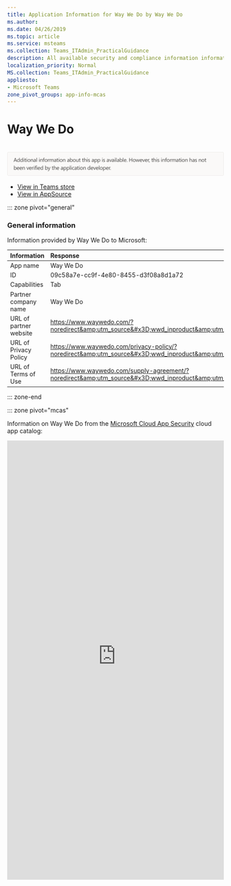 ```yaml
---
title: Application Information for Way We Do by Way We Do
ms.author: 
ms.date: 04/26/2019
ms.topic: article
ms.service: msteams
ms.collection: Teams_ITAdmin_PracticalGuidance
description: All available security and compliance information information for Way We Do, its data handling policies, its Microsoft Cloud App Security app catalog information, and security/compliance information in the CSA STAR registry.
localization_priority: Normal
MS.collection: Teams_ITAdmin_PracticalGuidance
appliesto:
- Microsoft Teams
zone_pivot_groups: app-info-mcas
---
```

# Way We Do

<br/><img alt="Non-attested image" src="./images/unattested.png" width="650"/>

* <a href="https://teams.microsoft.com/l/app/09c58a7e-cc9f-4e80-8455-d3f08a8d1a72" target="_blank">View in Teams store</a>
* <a href="https://appsource.microsoft.com/en-us/product/office/WA104381662" target="_blank">View in AppSource</a>

::: zone pivot="general"

### General information

Information provided by Way We Do to Microsoft:

| **Information** | **Response** |
|:----------------|:-------------|
| App name | Way We Do |
| ID | 09c58a7e-cc9f-4e80-8455-d3f08a8d1a72 |
| Capabilities | Tab |
| Partner company name | Way We Do |
| URL of partner website | <https://www.waywedo.com/?noredirect&amp;utm_source&#x3D;wwd_inproduct&amp;utm_medium&#x3D;organic_inproduct&amp;utm_campaign&#x3D;msft_teams> |
| URL of Privacy Policy | <https://www.waywedo.com/privacy-policy/?noredirect&amp;utm_source&#x3D;wwd_inproduct&amp;utm_medium&#x3D;organic_inproduct&amp;utm_campaign&#x3D;msft_teams> |
| URL of Terms of Use | <https://www.waywedo.com/supply-agreement/?noredirect&amp;utm_source&#x3D;wwd_inproduct&amp;utm_medium&#x3D;organic_inproduct&amp;utm_campaign&#x3D;msft_teams> |

::: zone-end


::: zone pivot="mcas"

Information on Way We Do from the [Microsoft Cloud App Security](https://www.microsoft.com/en-us/enterprise-mobility-security/cloud-app-security) cloud app catalog:

<iframe height='1020' title='Microsoft Cloud App Security Information' src='https://3ca685143b5b46b4b0e5266dadf2e97c.codepen.website/#/dashboard/28865' frameborder='no'  style='width: 100%;'>

<a href="https://3ca685143b5b46b4b0e5266dadf2e97c.codepen.website/#/dashboard/28865" target="_blank">View in a new tab</a>

::: zone-end

